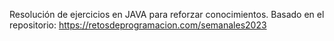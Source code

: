 Resolución de ejercicios en JAVA para reforzar conocimientos.
Basado en el repositorio: https://retosdeprogramacion.com/semanales2023
